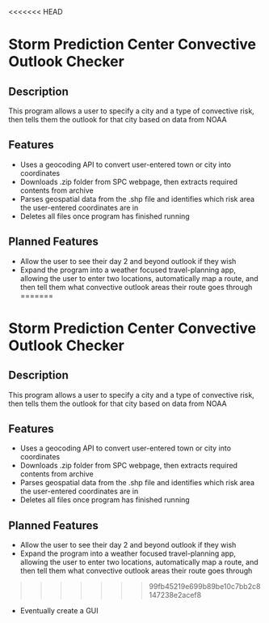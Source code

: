 <<<<<<< HEAD
# Storm Prediction Center Convective Outlook Checker 

## Description
This program allows a user to specify a city and a type of convective risk, then tells them the outlook for that city based on data from NOAA

## Features 
- Uses a geocoding API to convert user-entered town or city into coordinates
- Downloads .zip folder from SPC webpage, then extracts required contents from archive
- Parses geospatial data from the .shp file and identifies which risk area the user-entered coordinates are in
- Deletes all files once program has finished running

## Planned Features
- Allow the user to see their day 2 and beyond outlook if they wish
- Expand the program into a weather focused travel-planning app, allowing the user to enter two locations, automatically map a route, and then tell them what convective outlook areas their route goes through
=======
# Storm Prediction Center Convective Outlook Checker 

## Description
This program allows a user to specify a city and a type of convective risk, then tells them the outlook for that city based on data from NOAA

## Features 
- Uses a geocoding API to convert user-entered town or city into coordinates
- Downloads .zip folder from SPC webpage, then extracts required contents from archive
- Parses geospatial data from the .shp file and identifies which risk area the user-entered coordinates are in
- Deletes all files once program has finished running

## Planned Features
- Allow the user to see their day 2 and beyond outlook if they wish
- Expand the program into a weather focused travel-planning app, allowing the user to enter two locations, automatically map a route, and then tell them what convective outlook areas their route goes through
>>>>>>> 99fb45219e699b89be10c7bb2c8147238e2acef8
- Eventually create a GUI